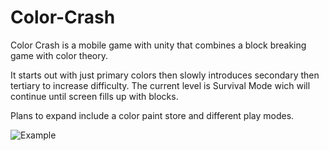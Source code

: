 # Color-Crash
Color Crash is a mobile game with unity that combines a block breaking game with color theory. 

It starts out with just primary colors then slowly introduces secondary then tertiary to increase difficulty. The current level is Survival Mode wich will continue until screen fills up with blocks. 

Plans to expand include a color paint store and different play modes. 

![Example](docs/ColorCrashDemo.gif)

